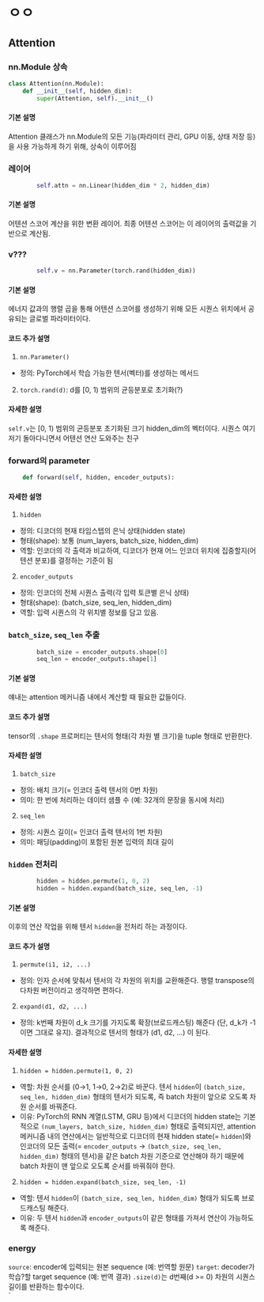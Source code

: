 # ㅇㅇ

## Attention

### nn.Module 상속
```py
class Attention(nn.Module):
    def __init__(self, hidden_dim):
        super(Attention, self).__init__()
```
#### 기본 설명
Attention 클래스가 nn.Module의 모든 기능(파라미터 관리, GPU 이동, 상태 저장 등)을 사용 가능하게 하기 위해, 상속이 이루어짐

### 레이어
```py
        self.attn = nn.Linear(hidden_dim * 2, hidden_dim)
```
#### 기본 설명
어텐션 스코어 계산을 위한 변환 레이어. 최종 어텐션 스코어는 이 레이어의 출력값을 기반으로 계산됨.

### v???
```py
        self.v = nn.Parameter(torch.rand(hidden_dim))
```
#### 기본 설명
에너지 값과의 행렬 곱을 통해 어텐션 스코어를 생성하기 위해 모든 시퀀스 위치에서 공유되는 글로벌 파라미터이다. 
#### 코드 추가 설명
1. `nn.Parameter()`
- 정의: PyTorch에서 학습 가능한 텐서(벡터)를 생성하는 메서드
2. `torch.rand(d)`: d를 [0, 1) 범위의 균등분포로 초기화(?)
#### 자세한 설명
`self.v`는 [0, 1) 범위의 균등분포 초기화된 크기 hidden_dim의 벡터이다. 시퀀스 여기저기 돌아다니면서 어텐션 연산 도와주는 친구

### forward의 parameter
```py
    def forward(self, hidden, encoder_outputs):
```
#### 자세한 설명
1. `hidden`
- 정의: 디코더의 현재 타임스텝의 은닉 상태(hidden state)
- 형태(shape): 보통 (num_layers, batch_size, hidden_dim)
- 역할: 인코더의 각 출력과 비교하여, 디코더가 현재 어느 인코더 위치에 집중할지(어텐션 분포)를 결정하는 기준이 됨
2. `encoder_outputs`
- 정의: 인코더의 전체 시퀀스 출력(각 입력 토큰별 은닉 상태)
- 형태(shape): (batch_size, seq_len, hidden_dim)
- 역할: 입력 시퀀스의 각 위치별 정보를 담고 있음.

### `batch_size`, `seq_len` 추출
```py
        batch_size = encoder_outputs.shape[0]
        seq_len = encoder_outputs.shape[1]
```
#### 기본 설명
얘내는 attention 메커니즘 내에서 계산할 때 필요한 값들이다.
#### 코드 추가 설명
tensor의 `.shape` 프로퍼티는 텐서의 형태(각 차원 별 크기)을 tuple 형태로 반환한다.
#### 자세한 설명
1. `batch_size`
- 정의: 배치 크기(= 인코더 출력 텐서의 0번 차원)
- 의미: 한 번에 처리하는 데이터 샘플 수 (예: 32개의 문장을 동시에 처리)
2. `seq_len`
- 정의: 시퀀스 길이(= 인코더 출력 텐서의 1번 차원)
- 의미: 패딩(padding)이 포함된 원본 입력의 최대 길이
### `hidden` 전처리
```py
        hidden = hidden.permute(1, 0, 2) 
        hidden = hidden.expand(batch_size, seq_len, -1)
```
#### 기본 설명
이후의 연산 작업을 위해 텐서 `hidden`을 전처리 하는 과정이다.
#### 코드 추가 설명
1. `permute(i1, i2, ...)`
- 정의: 인자 순서에 맞춰서 텐서의 각 차원의 위치를 교환해준다. 행렬 transpose의 다차원 버전이라고 생각하면 편하다.
2. `expand(d1, d2, ...)`
- 정의: k번째 차원이 d_k 크기를 가지도록 확장(브로드캐스팅) 해준다 (단, d_k가 -1이면 그대로 유지). 결과적으로 텐서의 형태가 (d1, d2, ...) 이 된다.
#### 자세한 설명
1. `hidden = hidden.permute(1, 0, 2)`
- 역할: 차원 순서를 (0→1, 1→0, 2→2)로 바꾼다. 텐서 `hidden`이 `(batch_size, seq_len, hidden_dim)` 형태의 텐서가 되도록, 즉 batch 차원이 앞으로 오도록 차원 순서를 바꿔준다. 
- 이유: PyTorch의 RNN 계열(LSTM, GRU 등)에서 디코더의 hidden state는 기본적으로 `(num_layers, batch_size, hidden_dim)` 형태로 출력되지만, attention 메커니즘 내의 연산에서는 일반적으로 디코더의 현재 hidden state(= `hidden`)와 인코더의 모든 출력(= `encoder_outputs` -> `(batch_size, seq_len, hidden_dim)` 형태의 텐서)을 같은 batch 차원 기준으로 연산해야 하기 때문에 batch 차원이 맨 앞으로 오도록 순서를 바꿔줘야 한다.
2.  `hidden = hidden.expand(batch_size, seq_len, -1)`
- 역할: 텐서 `hidden`이 `(batch_size, seq_len, hidden_dim)` 형태가 되도록 브로드캐스팅 해준다.
- 이유: 두 텐서 `hidden`과 `encoder_outputs`이 같은 형태를 가져서 연산이 가능하도록 해준다.

### energy


`source`: encoder에 입력되는 원본 sequence (예: 번역할 원문)
`target`: decoder가 학습?할 target sequence (예: 번역 결과)
`.size(d)`는 d번째(d >= 0) 차원의 시퀀스 길이를 반환하는 함수이다.\
`
